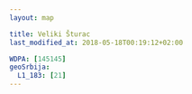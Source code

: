 ```yaml
---
layout: map

title: Veliki Šturac
last_modified_at: 2018-05-18T00:19:12+02:00

WDPA: [145145]
geoSrbija:
  L1_183: [21]
---
```


